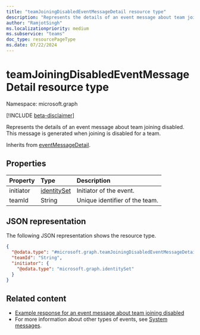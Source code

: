 ```yaml
---
title: "teamJoiningDisabledEventMessageDetail resource type"
description: "Represents the details of an event message about team joining disabled."
author: "RamjotSingh"
ms.localizationpriority: medium
ms.subservice: "teams"
doc_type: resourcePageType
ms.date: 07/22/2024
---
```


# teamJoiningDisabledEventMessageDetail resource type

Namespace: microsoft.graph

[!INCLUDE [beta-disclaimer](../../includes/beta-disclaimer.md)]

Represents the details of an event message about team joining disabled.
This message is generated when joining is disabled for a team.


Inherits from [eventMessageDetail](../resources/eventmessagedetail.md).

## Properties
|Property|Type|Description|
|:---|:---|:---|
|initiator|[identitySet](../resources/identityset.md)|Initiator of the event.|
|teamId|String|Unique identifier of the team.|
## JSON representation
The following JSON representation shows the resource type.
<!-- {
  "blockType": "resource",
  "@odata.type": "microsoft.graph.teamJoiningDisabledEventMessageDetail",
  "baseType": "microsoft.graph.eventMessageDetail"
}
-->
``` json
{
  "@odata.type": "#microsoft.graph.teamJoiningDisabledEventMessageDetail",
  "teamId": "String",
  "initiator": {
    "@odata.type": "microsoft.graph.identitySet"
  }
}
```


## Related content
- [Example response for an event message about team joining disabled](/graph/system-messages/#team-joining-disabled)
- For more information about other types of events, see [System messages](/graph/system-messages).
